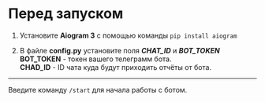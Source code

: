 Перед запуском
=

1. Установите **Aiogram 3** c помощью команды `pip install aiogram`


2. В файле **config.py** установите поля **_CHAT_ID_** и **_BOT_TOKEN_**\
**BOT_TOKEN** - токен вашего телеграмм бота.\
**CHAD_ID** - ID чата куда будут приходить отчёты от бота.
___
Введите команду `/start` для начала работы с ботом.

